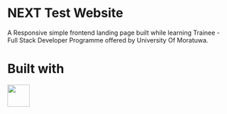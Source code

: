 # NEXT Test Website
A Responsive simple frontend landing page built while learning Trainee - Full Stack Developer Programme offered by University Of Moratuwa.

# Built with
<img src="https://github.com/FortAwesome/Font-Awesome/blob/6.x/svgs/brands/html5.svg" width="50" height="50">
